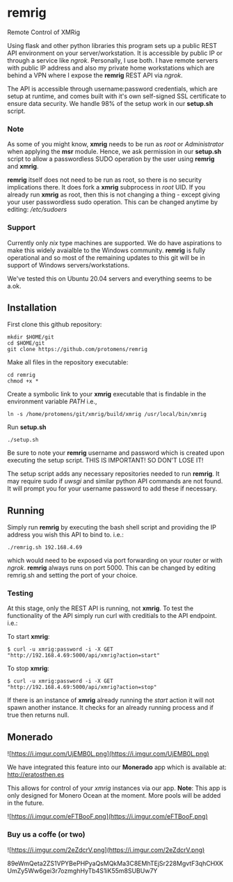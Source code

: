 # remrig
Remote Control of XMRig

Using flask and other python libraries this program sets up a public REST API environment on your server/workstation. It is accessible by public IP or through a service like *ngrok*. Personally, I use both. I have remote servers with public IP address and also my private home workstations which are behind a VPN where I expose the **remrig** REST API via *ngrok*.

The API is accessible through username:password credentials, which are setup at runtime, and comes built with it's own self-signed SSL certificate to ensure data security. We handle 98% of the setup work in our **setup.sh** script. 

### Note
As some of you might know, **xmrig** needs to be run as *root* or *Administrator* when applying the **msr** module. Hence, we ask permission in our **setup.sh** script to allow a passwordless SUDO operation by the user using **remrig** and **xmrig**. 

**remrig** itself does not need to be run as root, so there is no security implications there. It does fork a **xmrig** subprocess in *root* UID. If you already run **xmrig** as root, then this is not changing a thing - except giving your user passwordless sudo operation. This can be changed anytime by editing: */etc/sudoers* 

### Support

Currently only *nix* type machines are supported. We do have aspirations to make this widely avaialble to the Windows community. **remrig** is fully operational and so most of the remaining updates to this git will be in support of Windows servers/workstations.

We've tested this on Ubuntu 20.04 servers and everything seems to be a.ok.


## Installation

First clone this github repository:
```
mkdir $HOME/git
cd $HOME/git
git clone https://github.com/protomens/remrig
```

Make all files in the repository executable:
```
cd remrig
chmod +x *
```

Create a symbolic link to your **xmrig** executable that is findable in the environment variable *PATH* i.e.,

```
ln -s /home/protomens/git/xmrig/build/xmrig /usr/local/bin/xmrig
```

Run **setup.sh**
```
./setup.sh
```

Be sure to note your **remrig** username and password which is created upon executing the setup script. THIS IS IMPORTANT! SO DON'T LOSE IT!

The setup script adds any necessary repositories needed to run **remrig**. It may require sudo if *uwsgi* and similar python API commands are not found. It will prompt you for your username password to add these if necessary. 

## Running

Simply run **remrig** by executing the bash shell script and providing the IP address you wish this API to bind to. i.e.:

```
./remrig.sh 192.168.4.69
```
which would need to be exposed via port forwarding on your router or with *ngrok*. **remrig** always runs on port 5000. This can be changed by editing remrig.sh and setting the port of your choice. 

### Testing
At this stage, only the REST API is running, not **xmrig**. To test the functionality of the API simply run curl with creditials to the API endpoint. i.e.:

To start **xmrig**: 
```
$ curl -u xmrig:password -i -X GET "http://192.168.4.69:5000/api/xmrig?action=start"
```
To stop **xmrig**:
```
$ curl -u xmrig:password -i -X GET "http://192.168.4.69:5000/api/xmrig?action=stop"
```

If there is an instance of **xmrig** already running the *start* action it will not spawn another instance. It checks for an already running process and if true then returns null.

## Monerado
![https://i.imgur.com/UjEMB0L.png](https://i.imgur.com/UjEMB0L.png)

We have integrated this feature into our **Monerado** app which is available at: http://eratosthen.es

This allows for control of your *xmrig* instances via our app. **Note**: This app is only designed for Monero Ocean at the moment. More pools will be added in the future. 

![https://i.imgur.com/eFTBooF.png](https://i.imgur.com/eFTBooF.png)


### Buy us a coffe (or two)

![https://i.imgur.com/2eZdcrV.png](https://i.imgur.com/2eZdcrV.png)

89eWmQeta2ZS1VPYBePHPyaQsMQkMa3C8EMhTEjSr228MgvtF3qhCHXKUmZy5Ww6gei3r7ozmghHyTb4S1iK55m8SUBUw7Y


